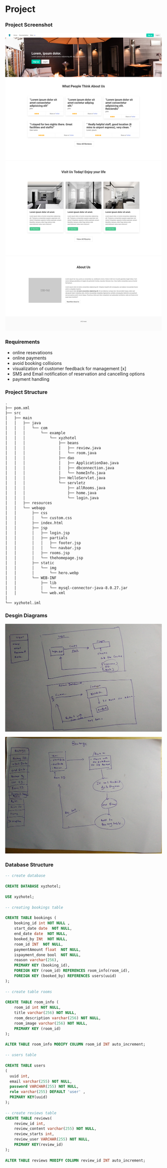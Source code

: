 # Project

### Project Screenshot

![homepage](content/img/projscreenshot.png)



### Requirements

- online resevatioons
- online payments
- avoid booking collisions
- visualization of customer feedback for management [x]
- SMS and Email notification of reservation and cancelling options
- payment handling

### Project Structure

```
.
├── pom.xml
├── src
│   ├── main
│   │   ├── java
│   │   │   └── com
│   │   │       └── example
│   │   │           └── xyzhotel
│   │   │               ├── beans
│   │   │               │   ├── review.java
│   │   │               │   └── room.java
│   │   │               ├── dao
│   │   │               │   ├── ApplicationDao.java
│   │   │               │   ├── dbconnection.java
│   │   │               │   └── homeInfo.java
│   │   │               ├── HelloServlet.java
│   │   │               └── servletz
│   │   │                   ├── allRooms.java
│   │   │                   ├── home.java
│   │   │                   └── login.java
│   │   ├── resources
│   │   └── webapp
│   │       ├── css
│   │       │   └── custom.css
│   │       ├── index.html
│   │       ├── jsp
│   │       │   ├── login.jsp
│   │       │   ├── partials
│   │       │   │   ├── footer.jsp
│   │       │   │   └── navbar.jsp
│   │       │   ├── rooms.jsp
│   │       │   └── thehomepage.jsp
│   │       ├── static
│   │       │   └── img
│   │       │       └── hero.webp
│   │       └── WEB-INF
│   │           ├── lib
│   │           │   └── mysql-connector-java-8.0.27.jar
│   │           └── web.xml
│
└── xyzhotel.iml
```

### Desgin Diagrams

![ArcoLinux_2021-11-17_17-15-26.png](content/img/ArcoLinux_2021-11-17_17-15-26.png)

![ArcoLinux_2021-11-17_17-16-04.png](content/img/ArcoLinux_2021-11-17_17-16-04.png)



### Database Structure

```sql
-- create database

CREATE DATABASE xyzhotel;

USE xyzhotel;

-- creating bookings table

CREATE TABLE bookings (
    booking_id int NOT NULL ,
    start_date date  NOT NULL,
    end_date date  NOT NULL,
    booked_by INt  NOT NULL,
    room_id INT  NOT NULL,
    paymentAmount float  NOT NULL,
    ispayment_done bool  NOT NULL,
    reason varchar(256),
    PRIMARY KEY (booking_id),
    FOREIGN KEY (room_id) REFERENCES room_info(room_id),
    FOREIGN KEY (booked_by) REFERENCES users(uuid)
);

-- create table rooms

CREATE TABLE room_info (
    room_id int NOT NULL,
    title varchar(256) NOT NULL,
    room_description varchar(256) NOT NULL,
    room_image varchar(256) NOT NULL,
    PRIMARY KEY (room_id)
);

ALTER TABLE room_info MODIFY COLUMN room_id INT auto_increment;

-- users table

CREATE TABLE users
(
  uuid int,
  email varchar(255) NOT NULL,
  password VARCHAR(255) NOT NULL,
  role varchar(255) DEFAULT 'user' ,
  PRIMARY KEY(uuid)
);

-- create reviews table
CREATE TABLE reviews(
    review_id int,  
    review_content varchar(255) NOT NULL, 
    review_starts int,
    review_user VARCHAR(255) NOT NULL,
    PRIMARY KEY(review_id) 
);

ALTER TABLE reviews MODIFY COLUMN review_id INT auto_increment;

```